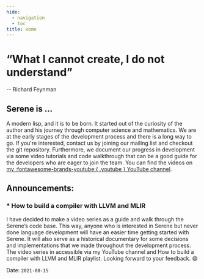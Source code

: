 ```yaml
---
hide:
  - navigation
  - toc
title: Home
---
```

# “What I cannot create, I do not understand”
-- Richard Feynman

## Serene is ...
A modern lisp, and it is to be born. It started out of the curiosity of the author and his journey
through computer science and mathematics. We are at the early stages of the development process
and there is a long way to go. If you're interested, contact us by joining our mailing list and
checkout the git repository. Furthermore, we document our progress in development via some video
tutorials and code walkthrough that can be a good guide for the developers who are eager to join
the team. You can find the videos on [my :fontawesome-brands-youtube:{ .youtube } YouTube channel](https://www.youtube.com/c/lxsameer).


## Announcements:

### * How to build a compiler with LLVM and MLIR
I have decided to make a video series as a guide and walk through the Serene’s code base. This
way, anyone who is interested in Serene but never done language development will have an easier
time getting started with Serene. It will also serve as a historical documentary for some
decisions and implementations that we made throughout the development process. The video series
in accessible via my YouTube channel and How to build a compiler with LLVM and MLIR playlist.
Looking forward to your feedback. :smile:

Date: `2021-08-15`
